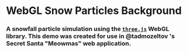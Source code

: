 # WebGL Snow Particles Background

### A snowfall particle simulation using the [``three.js``](https://threejs.org/) WebGL library. This demo was created for use in @tadmozeltov 's Secret Santa "Meowmas" web application.